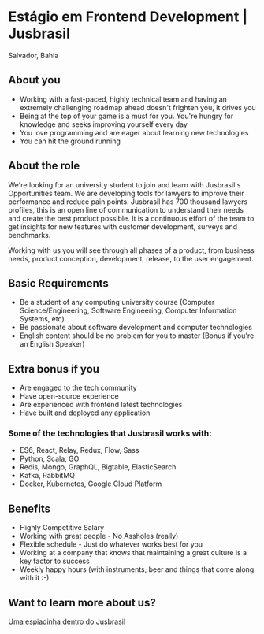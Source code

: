 # Estágio em Frontend Development | Jusbrasil
Salvador, Bahia

## About you
- Working with a fast-paced, highly technical team and having an extremely challenging roadmap ahead doesn't frighten you, it drives you
- Being at the top of your game is a must for you. You're hungry for knowledge and seeks improving yourself every day
- You love programming and are eager about learning new technologies
- You can hit the ground running

## About the role
We're looking for an university student to join and learn with Jusbrasil's Opportunities team. We are developing tools for lawyers to improve their performance and reduce pain points. Jusbrasil has 700 thousand lawyers profiles, this is an open line of communication to understand their needs and create the best product possible. It is a continuous effort of the team to get insights for new features with customer development, surveys and benchmarks.

Working with us you will see through all phases of a product, from business needs, product conception, development, release, to the user engagement.

## Basic Requirements
- Be a student of any computing university course (Computer Science/Engineering, Software Engineering, Computer Information Systems, etc)
- Be passionate about software development and computer technologies
- English content should be no problem for you to master (Bonus if you're an English Speaker)

## Extra bonus if you
- Are engaged to the tech community
- Have open-source experience
- Are experienced with frontend latest technologies
- Have built and deployed any application

### Some of the technologies that Jusbrasil works with:
- ES6, React, Relay, Redux, Flow, Sass
- Python, Scala, GO
- Redis, Mongo, GraphQL, Bigtable, ElasticSearch
- Kafka, RabbitMQ
- Docker, Kubernetes, Google Cloud Platform

## Benefits
- Highly Competitive Salary
- Working with great people - No Assholes (really)
- Flexible schedule - Just do whatever works best for you
- Working at a company that knows that maintaining a great culture is a key factor to success
- Weekly happy hours (with instruments, beer and things that come along with it :-)

## Want to learn more about us?
[Uma espiadinha dentro do Jusbrasil](https://danielmurta.jusbrasil.com.br/artigos/383937197/o-o-uma-espiadinha-dentro-do-jusbrasil)
